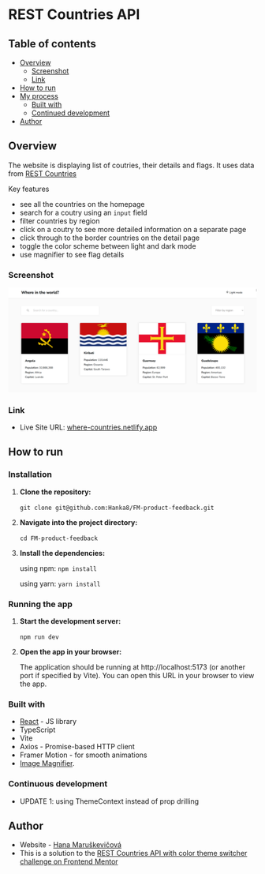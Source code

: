 # REST Countries API 

## Table of contents

- [Overview](#overview)
  - [Screenshot](#screenshot)
  - [Link](#link)
- [How to run](#how-to-run) 
- [My process](#my-process)
  - [Built with](#built-with)
  - [Continued development](#continued-development)
- [Author](#author)


## Overview

The website is displaying list of coutries, their details and flags. It uses data from [REST Countries](https://restcountries.com/)

Key features
- see all the countries on the homepage
- search for a coutry using an `input` field
- filter countries by region
- click on a coutry to see more detailed information on a separate page
- click through to the border countries on the detail page
- toggle the color scheme between light and dark mode
- use magnifier to see flag details

### Screenshot

![](./screenshot.png)

### Link

- Live Site URL: [where-countries.netlify.app](where-countries.netlify.app)

## How to run

### Installation

1. **Clone the repository:**

   `git clone git@github.com:Hanka8/FM-product-feedback.git`

2. **Navigate into the project directory:**
   
   `cd FM-product-feedback`

3. **Install the dependencies:**
   
   using npm:
  `npm install`

   using yarn:
   `yarn install`

### Running the app

1. **Start the development server:**

   `npm run dev`

2. **Open the app in your browser:**

   The application should be running at http://localhost:5173 (or another port if specified by Vite). You can open this URL in your browser to view the app.


### Built with

- [React](https://reactjs.org/) - JS library
- TypeScript
- Vite
- Axios - Promise-based HTTP client
- Framer Motion - for smooth animations
- [Image Magnifier](https://dev.to/anxiny/create-an-image-magnifier-with-react-3fd7).

### Continuous development

- UPDATE 1: using ThemeContext instead of prop drilling

## Author

- Website - [Hana Maruškevičová](https://www.hanamarus.cz)
- This is a solution to the [REST Countries API with color theme switcher challenge on Frontend Mentor](https://www.frontendmentor.io/challenges/rest-countries-api-with-color-theme-switcher-5cacc469fec04111f7b848ca)
